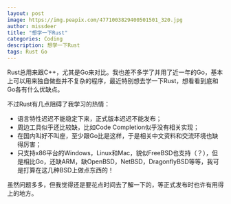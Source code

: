 ```yaml
---
layout: post
image: https://img.peapix.com/4771003829400501501_320.jpg
author: missdeer
title: "想学一下Rust"
categories: Coding
description: 想学一下Rust
tags: Rust Go
---
```

Rust总用来跟C++，尤其是Go来对比。我也差不多学了并用了近一年的Go，基本上可以用来独自做些并不复杂的程序，最近特别想去学一下Rust，想看看到底和Go各有什么优缺点。

不过Rust有几点阻碍了我学习的热情：

* 语言特性迟迟不能稳定下来，正式版本迟迟不能发布；
* 周边工具似乎还比较缺，比如Code Completion似乎没有相关实现；
* 在国内叫好不叫座，至少跟Go比是这样，于是相关中文资料和交流环境也缺得厉害；
* 只支持x86平台的Windows，Linux和Mac，貌似FreeBSD也支持（？），但是相比Go，还缺ARM，缺OpenBSD，NetBSD，DragonflyBSD等等，我可是打算在这几种BSD上做点东西的！

虽然问题多多，但我觉得还是要花点时间去了解一下的，等正式发布时也许有用得上的地方。
